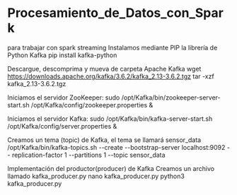 # Procesamiento_de_Datos_con_Spark

para trabajar con spark streaming 
  Instalamos mediante PIP la librería de Python Kafka
  pip install kafka-python

  Descargue, descomprima y mueva de carpeta Apache Kafka
  wget https://downloads.apache.org/kafka/3.6.2/kafka_2.13-3.6.2.tgz
  tar -xzf kafka_2.13-3.6.2.tgz

  
  Iniciamos el servidor ZooKeeper:
 sudo /opt/Kafka/bin/zookeeper-server-start.sh 
/opt/Kafka/config/zookeeper.properties &

 Iniciamos el servidor Kafka:
sudo /opt/Kafka/bin/kafka-server-start.sh /opt/Kafka/config/server.properties &

 Creamos un tema (topic) de Kafka, el tema se llamará sensor_data
/opt/Kafka/bin/kafka-topics.sh --create --bootstrap-server localhost:9092 --
replication-factor 1 --partitions 1 --topic sensor_data
 
 Implementación del productor(producer) de Kafka
Creamos un archivo llamado kafka_producer.py
nano kafka_producer.py
python3 kafka_producer.py
